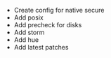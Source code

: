 - Create config for native secure
- Add posix
- Add precheck for disks
- Add storm
- Add hue
- Add latest patches
